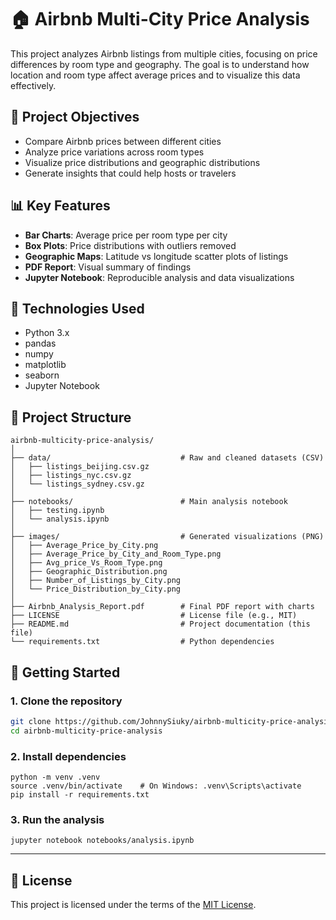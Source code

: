 # 🏠 Airbnb Multi-City Price Analysis

This project analyzes Airbnb listings from multiple cities, focusing on price differences by room type and geography. The goal is to understand how location and room type affect average prices and to visualize this data effectively.

## 📌 Project Objectives

- Compare Airbnb prices between different cities
- Analyze price variations across room types
- Visualize price distributions and geographic distributions
- Generate insights that could help hosts or travelers

## 📊 Key Features

- **Bar Charts**: Average price per room type per city
- **Box Plots**: Price distributions with outliers removed
- **Geographic Maps**: Latitude vs longitude scatter plots of listings
- **PDF Report**: Visual summary of findings
- **Jupyter Notebook**: Reproducible analysis and data visualizations

## 🧪 Technologies Used

- Python 3.x
- pandas
- numpy
- matplotlib
- seaborn
- Jupyter Notebook

## 📁 Project Structure

```
airbnb-multicity-price-analysis/
│
├── data/                             # Raw and cleaned datasets (CSV)
│   ├── listings_beijing.csv.gz
│   ├── listings_nyc.csv.gz
│   └── listings_sydney.csv.gz
│
├── notebooks/                        # Main analysis notebook
│   ├── testing.ipynb
│   └── analysis.ipynb
│
├── images/                           # Generated visualizations (PNG)
│   ├── Average_Price_by_City.png
│   ├── Average_Price_by_City_and_Room_Type.png
│   ├── Avg_price_Vs_Room_Type.png
│   ├── Geographic_Distribution.png
│   ├── Number_of_Listings_by_City.png
│   └── Price_Distribution_by_City.png
│
├── Airbnb_Analysis_Report.pdf        # Final PDF report with charts
├── LICENSE                           # License file (e.g., MIT)
├── README.md                         # Project documentation (this file)
└── requirements.txt                  # Python dependencies
```


## 🚀 Getting Started

### 1. Clone the repository

```bash
git clone https://github.com/JohnnySiuky/airbnb-multicity-price-analysis.git
cd airbnb-multicity-price-analysis

```
### 2. Install dependencies
```
python -m venv .venv
source .venv/bin/activate    # On Windows: .venv\Scripts\activate
pip install -r requirements.txt

```
### 3. Run the analysis
```
jupyter notebook notebooks/analysis.ipynb

```

---

## 📄 License

This project is licensed under the terms of the [MIT License](./LICENSE).



